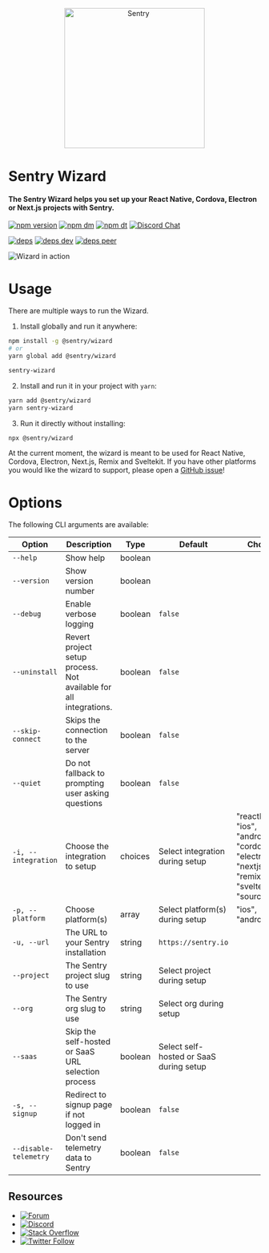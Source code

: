 <p align="center">
  <a href="https://sentry.io/?utm_source=github&utm_medium=logo" target="_blank">
    <picture>
      <source srcset="https://sentry-brand.storage.googleapis.com/sentry-logo-white.png" media="(prefers-color-scheme: dark)" />
      <source srcset="https://sentry-brand.storage.googleapis.com/sentry-logo-black.png" media="(prefers-color-scheme: light), (prefers-color-scheme: no-preference)" />
      <img src="https://sentry-brand.storage.googleapis.com/sentry-logo-black.png" alt="Sentry" width="280">
    </picture>
  </a>
</p>

<h1>Sentry Wizard</h1>
<h4>The Sentry Wizard helps you set up your React Native, Cordova, Electron or Next.js projects with Sentry.</h4>

[![npm version](https://img.shields.io/npm/v/@sentry/wizard.svg)](https://www.npmjs.com/package/@sentry/wizard)
[![npm dm](https://img.shields.io/npm/dm/@sentry/wizard.svg)](https://www.npmjs.com/package/@sentry/wizard)
[![npm dt](https://img.shields.io/npm/dt/@sentry/wizard.svg)](https://www.npmjs.com/package/@sentry/wizard)
[![Discord Chat](https://img.shields.io/discord/621778831602221064.svg)](https://discord.gg/Ww9hbqr)

[![deps](https://david-dm.org/getsentry/sentry-wizard/status.svg)](https://david-dm.org/getsentry/sentry-wizard?view=list)
[![deps dev](https://david-dm.org/getsentry/sentry-wizard/dev-status.svg)](https://david-dm.org/getsentry/sentry-wizard?type=dev&view=list)
[![deps peer](https://david-dm.org/getsentry/sentry-wizard/peer-status.svg)](https://david-dm.org/getsentry/sentry-wizard?type=peer&view=list)

![Wizard in action](https://github.com/getsentry/sentry-wizard/raw/master/assets/wizard.mov.gif)

# Usage

There are multiple ways to run the Wizard.

1. Install globally and run it anywhere:

```bash
npm install -g @sentry/wizard
# or
yarn global add @sentry/wizard

sentry-wizard
```

2. Install and run it in your project with `yarn`:

```bash
yarn add @sentry/wizard
yarn sentry-wizard
```

3. Run it directly without installing:

```bash
npx @sentry/wizard
```

At the current moment, the wizard is meant to be used for React Native, Cordova, Electron, Next.js, Remix and Sveltekit. If you have other platforms you would like the wizard to support, please open a [GitHub issue](https://github.com/getsentry/sentry-wizard/issues)!

# Options

The following CLI arguments are available:

| Option                | Description                                                       | Type    | Default                                 | Choices                                                                                              | Environment Variable         |
| --------------------- | ----------------------------------------------------------------- | ------- | --------------------------------------- | ---------------------------------------------------------------------------------------------------- | ---------------------------- |
| `--help`              | Show help                                                         | boolean |                                         |                                                                                                      |                              |
| `--version`           | Show version number                                               | boolean |                                         |                                                                                                      |                              |
| `--debug`             | Enable verbose logging                                            | boolean | `false`                                 |                                                                                                      | `SENTRY_WIZARD_DEBUG`        |
| `--uninstall`         | Revert project setup process. Not available for all integrations. | boolean | `false`                                 |                                                                                                      | `SENTRY_WIZARD_UNINSTALL`    |
| `--skip-connect`      | Skips the connection to the server                                | boolean | `false`                                 |                                                                                                      | `SENTRY_WIZARD_SKIP_CONNECT` |
| `--quiet`             | Do not fallback to prompting user asking questions                | boolean | `false`                                 |                                                                                                      | `SENTRY_WIZARD_QUIET`        |
| `-i, --integration`   | Choose the integration to setup                                   | choices | Select integration during setup         | "reactNative", "ios", "android", "cordova", "electron", "nextjs", "remix", "sveltekit", "sourcemaps" | `SENTRY_WIZARD_INTEGRATION`  |
| `-p, --platform`      | Choose platform(s)                                                | array   | Select platform(s) during setup         | "ios", "android"                                                                                     | `SENTRY_WIZARD_PLATFORM`     |
| `-u, --url`           | The URL to your Sentry installation                               | string  | `https://sentry.io`                     |                                                                                                      | `SENTRY_WIZARD_URL`          |
| `--project`           | The Sentry project slug to use                                    | string  | Select project during setup             |                                                                                                      |                              |
| `--org`               | The Sentry org slug to use                                        | string  | Select org during setup                 |                                                                                                      |                              |
| `--saas`              | Skip the self-hosted or SaaS URL selection process                | boolean | Select self-hosted or SaaS during setup |                                                                                                      |                              |
| `-s, --signup`        | Redirect to signup page if not logged in                          | boolean | `false`                                 |                                                                                                      |                              |
| `--disable-telemetry` | Don't send telemetry data to Sentry                               | boolean | `false`                                 |                                                                                                      |                              |

## Resources

- [![Forum](https://img.shields.io/badge/forum-sentry-green.svg)](https://forum.sentry.io/c/sdks)
- [![Discord](https://img.shields.io/discord/621778831602221064)](https://discord.gg/Ww9hbqr)
- [![Stack Overflow](https://img.shields.io/badge/stack%20overflow-sentry-green.svg)](http://stackoverflow.com/questions/tagged/sentry)
- [![Twitter Follow](https://img.shields.io/twitter/follow/getsentry?label=getsentry&style=social)](https://twitter.com/intent/follow?screen_name=getsentry)
